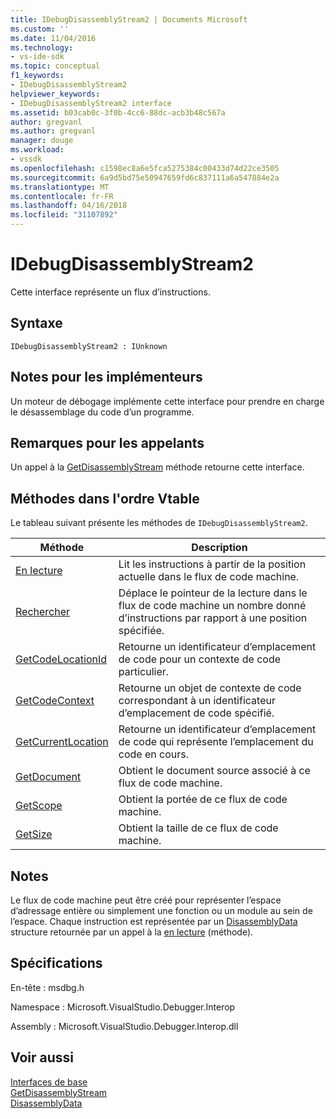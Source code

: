 ```yaml
---
title: IDebugDisassemblyStream2 | Documents Microsoft
ms.custom: ''
ms.date: 11/04/2016
ms.technology:
- vs-ide-sdk
ms.topic: conceptual
f1_keywords:
- IDebugDisassemblyStream2
helpviewer_keywords:
- IDebugDisassemblyStream2 interface
ms.assetid: b03cab0c-3f0b-4cc6-88dc-acb3b48c567a
author: gregvanl
ms.author: gregvanl
manager: douge
ms.workload:
- vssdk
ms.openlocfilehash: c1598ec8a6e5fca5275384c00433d74d22ce3505
ms.sourcegitcommit: 6a9d5bd75e50947659fd6c837111a6a547884e2a
ms.translationtype: MT
ms.contentlocale: fr-FR
ms.lasthandoff: 04/16/2018
ms.locfileid: "31107892"
---
```

# <a name="idebugdisassemblystream2"></a>IDebugDisassemblyStream2
Cette interface représente un flux d’instructions.  
  
## <a name="syntax"></a>Syntaxe  
  
```  
IDebugDisassemblyStream2 : IUnknown  
```  
  
## <a name="notes-for-implementers"></a>Notes pour les implémenteurs  
 Un moteur de débogage implémente cette interface pour prendre en charge le désassemblage du code d’un programme.  
  
## <a name="notes-for-callers"></a>Remarques pour les appelants  
 Un appel à la [GetDisassemblyStream](../../../extensibility/debugger/reference/idebugprogram2-getdisassemblystream.md) méthode retourne cette interface.  
  
## <a name="methods-in-vtable-order"></a>Méthodes dans l'ordre Vtable  
 Le tableau suivant présente les méthodes de `IDebugDisassemblyStream2`.  
  
|Méthode|Description|  
|------------|-----------------|  
|[En lecture](../../../extensibility/debugger/reference/idebugdisassemblystream2-read.md)|Lit les instructions à partir de la position actuelle dans le flux de code machine.|  
|[Rechercher](../../../extensibility/debugger/reference/idebugdisassemblystream2-seek.md)|Déplace le pointeur de la lecture dans le flux de code machine un nombre donné d’instructions par rapport à une position spécifiée.|  
|[GetCodeLocationId](../../../extensibility/debugger/reference/idebugdisassemblystream2-getcodelocationid.md)|Retourne un identificateur d’emplacement de code pour un contexte de code particulier.|  
|[GetCodeContext](../../../extensibility/debugger/reference/idebugdisassemblystream2-getcodecontext.md)|Retourne un objet de contexte de code correspondant à un identificateur d’emplacement de code spécifié.|  
|[GetCurrentLocation](../../../extensibility/debugger/reference/idebugdisassemblystream2-getcurrentlocation.md)|Retourne un identificateur d’emplacement de code qui représente l’emplacement du code en cours.|  
|[GetDocument](../../../extensibility/debugger/reference/idebugdisassemblystream2-getdocument.md)|Obtient le document source associé à ce flux de code machine.|  
|[GetScope](../../../extensibility/debugger/reference/idebugdisassemblystream2-getscope.md)|Obtient la portée de ce flux de code machine.|  
|[GetSize](../../../extensibility/debugger/reference/idebugdisassemblystream2-getsize.md)|Obtient la taille de ce flux de code machine.|  
  
## <a name="remarks"></a>Notes  
 Le flux de code machine peut être créé pour représenter l’espace d’adressage entière ou simplement une fonction ou un module au sein de l’espace. Chaque instruction est représentée par un [DisassemblyData](../../../extensibility/debugger/reference/disassemblydata.md) structure retournée par un appel à la [en lecture](../../../extensibility/debugger/reference/idebugdisassemblystream2-read.md) (méthode).  
  
## <a name="requirements"></a>Spécifications  
 En-tête : msdbg.h  
  
 Namespace : Microsoft.VisualStudio.Debugger.Interop  
  
 Assembly : Microsoft.VisualStudio.Debugger.Interop.dll  
  
## <a name="see-also"></a>Voir aussi  
 [Interfaces de base](../../../extensibility/debugger/reference/core-interfaces.md)   
 [GetDisassemblyStream](../../../extensibility/debugger/reference/idebugprogram2-getdisassemblystream.md)   
 [DisassemblyData](../../../extensibility/debugger/reference/disassemblydata.md)